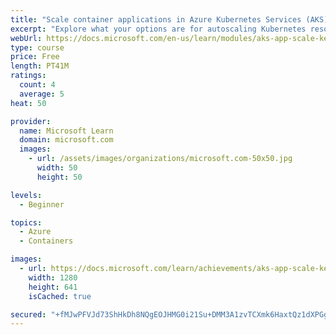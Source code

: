 ```yaml
---
title: "Scale container applications in Azure Kubernetes Services (AKS) using KEDA"
excerpt: "Explore what your options are for autoscaling Kubernetes resources, earning when to use each and the know-how to implement KEDA"
webUrl: https://docs.microsoft.com/en-us/learn/modules/aks-app-scale-keda/
type: course
price: Free
length: PT41M
ratings:
  count: 4
  average: 5
heat: 50

provider:
  name: Microsoft Learn
  domain: microsoft.com
  images:
    - url: /assets/images/organizations/microsoft.com-50x50.jpg
      width: 50
      height: 50

levels:
  - Beginner

topics:
  - Azure
  - Containers

images:
  - url: https://docs.microsoft.com/learn/achievements/aks-app-scale-keda-social.png
    width: 1280
    height: 641
    isCached: true

secured: "+fMJwPFVJd73ShHkDh8NQgEOJHMG0i21Su+DMM3A1zvTCXmk6HaxtQz1dXPGgTAYoKuN+aGgRBVw9vEjVENJze/Ybwqor8nUe4wQKajkq300srv5EzpavG4L68MZKiS6PU5W367M+31PvaDCsJw/TBrWP20i4sv0GHahv88XLXdmcniwR7DWitOxbcXjTuaBJ65TafYNcz8r+kZqKcUEnVeMKmxrI0w4qJV4uTjvJM7Q7SPUVPGaJOox1ULBBNQ9WrvajKXO4zZgq2L3Om2gYDloDnTWrJZMsxcnRzbhg71dytzkzutWVdpIEmZI/YIE+2ilWDh1k/mOv5T207nOWCCZJNo0M4+6ZoUwf7YeBrJ1XZy2e6LKeT2wz/3dyP5kE58UOIZVBr0oJ0tEnzglFzafZSrBRyHc/fMT9vpPnlQ=;s9ckVPH3LioLFqyUubMC7g=="
---
```


